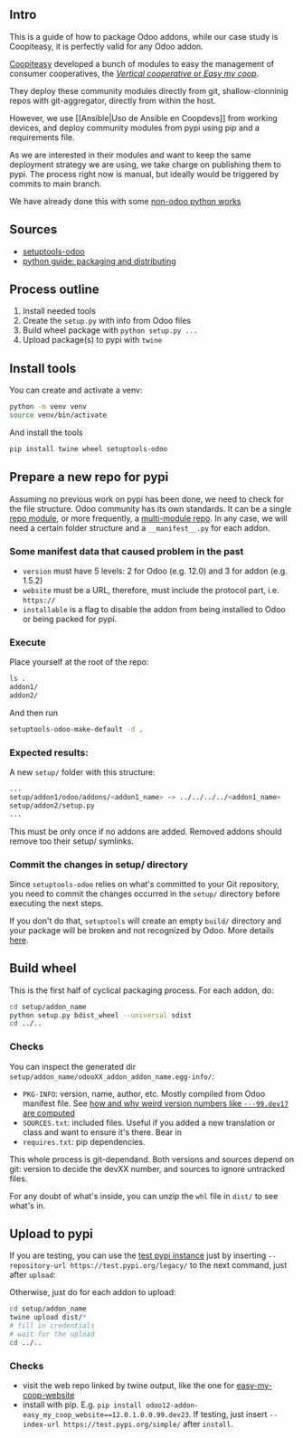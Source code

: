 ## Intro

This is a guide of how to package Odoo addons, while our case study is Coopiteasy, it is perfectly valid for any Odoo addon.

[Coopiteasy](https://github.com/coopiteasy) developed a bunch of modules to easy the management of consumer cooperatives, the [_Vertical cooperative_ or _Easy my coop_](https://github.com/coopiteasy/vertical-cooperative).

They deploy these community modules directly from git, shallow-clonninig repos with git-aggregator, directly from within the host.

However, we use [[Ansible|Uso de Ansible en Coopdevs]] from working devices, and deploy community modules from pypi using pip and a requirements file.

As we are interested in their modules and want to keep the same deployment strategy we are using, we take charge on publishing them to pypi. The process right now is manual, but ideally would be triggered by commits to main branch.

We have already done this with some [non-odoo python works](https://gitlab.com/coopdevs/pyopencell/-/merge_requests/37)

## Sources

* [setuptools-odoo](https://pypi.org/project/setuptools-odoo/)
* [python guide: packaging and distributing](https://packaging.python.org/guides/distributing-packages-using-setuptools/)

## Process outline

1. Install needed tools
1. Create the `setup.py` with info from Odoo files
1. Build wheel package with `python setup.py ...`
1. Upload package(s) to pypi with `twine`

## Install tools

You can create and activate a venv:

```bash
python -m venv venv
source venv/bin/activate
```

And install the tools
```bash
pip install twine wheel setuptools-odoo
```

## Prepare a new repo for pypi

Assuming no previous work on pypi has been done, we need to check for the file structure. Odoo community has its own standards. It can be a single [repo module](https://pypi.org/project/setuptools-odoo/2.5.3/#packaging-a-single-addon), or more frequently, a [multi-module repo](https://pypi.org/project/setuptools-odoo/2.5.3/#packaging-multiple-addons). In any case, we will need a certain folder structure and a `__manifest__.py` for each addon.

### Some manifest data that caused problem in the past

* `version` must have 5 levels: 2 for Odoo (e.g. 12.0) and 3 for addon (e.g. 1.5.2)
* `website` must be a URL, therefore, must include the protocol part, i.e. `https://`
* `installable` is a flag to disable the addon from being installed to Odoo or being packed for pypi.

### Execute

Place yourself at the root of the repo:
```bash
ls .
addon1/
addon2/
```
And then run
```bash
setuptools-odoo-make-default -d .
```

### Expected results:
A new `setup/` folder with this structure:

```bash
...
setup/addon1/odoo/addons/<addon1_name> -> ../../../../<addon1_name>
setup/addon2/setup.py
...
```
This must be only once if no addons are added. Removed addons should remove too their setup/ symlinks.

### Commit the changes in setup/ directory
Since `setuptools-odoo` relies on what's committed to your Git repository, you need to commit the changes occurred in the `setup/` directory before executing the next steps.

If you don't do that, `setuptools` will create an empty `build/` directory and your package will be broken and not recognized by Odoo. More details [here](https://github.com/acsone/setuptools-odoo/issues/34#issuecomment-466789024).

## Build wheel

This is the first half of cyclical packaging process.
For each addon, do:
```bash
cd setup/addon_name
python setup.py bdist_wheel --universal sdist
cd ../..
```

### Checks
You can inspect the generated dir `setup/addon_name/odooXX_addon_addon_name.egg-info/`:
* `PKG-INFO`: version, name, author, etc. Mostly compiled from Odoo manifest file. See [how and why weird version numbers like `···99.dev17` are computed](https://pypi.org/project/setuptools-odoo/2.5.3/#versioning)
* `SOURCES.txt`: included files. Useful if you added a new translation or class and want to ensure it's there. Bear in 
* `requires.txt`: pip dependencies.

This whole process is git-dependand. Both versions and sources depend on git: version to decide the devXX number, and sources to ignore untracked files.

For any doubt of what's inside, you can unzip the `whl` file in `dist/` to see what's in.

## Upload to pypi

If you are testing, you can use the [test pypi instance](https://test.pypi.org/) just by inserting `--repository-url https://test.pypi.org/legacy/` to the next command, just after `upload`:

Otherwise, just do for each addon to upload:
```bash
cd setup/addon_name
twine upload dist/*
# fill in credentials
# wait for the upload
cd ../..
```

### Checks
* visit the web repo linked by twine output, like the one for [easy-my-coop-website](https://pypi.org/project/odoo12-addon-easy-my-coop-website/12.0.1.0.0.99.dev23/)
* install with pip. E.g. `pip install odoo12-addon-easy_my_coop_website==12.0.1.0.0.99.dev23`. If testing, just insert `--index-url https://test.pypi.org/simple/` after `install`.